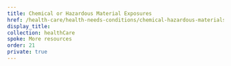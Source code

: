 ```yaml
---
title: Chemical or Hazardous Material Exposures
href: /health-care/health-needs-conditions/chemical-hazardous-materials-exposure/
display_title:
collection: healthCare
spoke: More resources
order: 21
private: true
---
```

